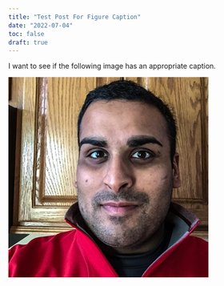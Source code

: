```yaml
---
title: "Test Post For Figure Caption"
date: "2022-07-04"
toc: false
draft: true
---
```


I want to see if the following image has an appropriate caption.

![headshot](img/nikpik_400.png "This is a selfie I took of myself.")
